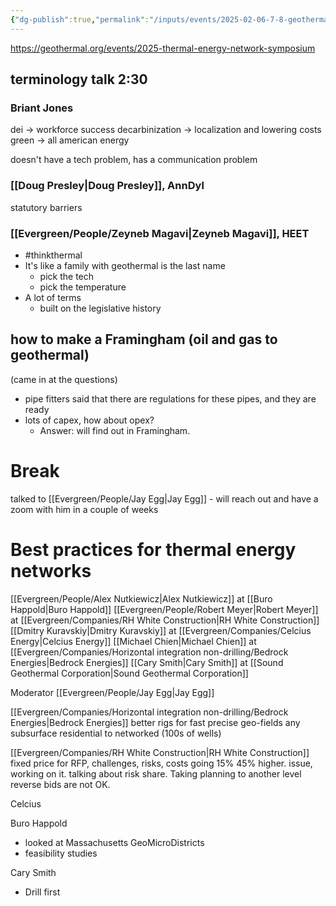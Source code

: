 ```yaml
---
{"dg-publish":true,"permalink":"/inputs/events/2025-02-06-7-8-geothermal-rising-2025-thermal-energy-networks-symposium/","tags":["attended"]}
---
```




https://geothermal.org/events/2025-thermal-energy-network-symposium


## terminology talk 2:30

### Briant Jones

dei -> workforce success
decarbinization -> localization and lowering costs
green -> all american energy

doesn't have a tech problem, has a communication problem

### [[Doug Presley\|Doug Presley]], AnnDyl

statutory barriers




### [[Evergreen/People/Zeyneb Magavi\|Zeyneb Magavi]], HEET

- #thinkthermal
- It's like a family with geothermal is the last name
	- pick the tech
	- pick the temperature
- A lot of terms
	- built on the legislative history


## how to make a Framingham (oil and gas to geothermal)

(came in at the questions)
- pipe fitters said that there are regulations for these pipes, and they are ready
- lots of capex, how about opex?
	- Answer: will find out in Framingham.


# Break
talked to [[Evergreen/People/Jay Egg\|Jay Egg]]
	- will reach out and have a zoom with him in a couple of weeks

# Best practices for thermal energy networks

[[Evergreen/People/Alex Nutkiewicz\|Alex Nutkiewicz]] at [[Buro Happold\|Buro Happold]]
[[Evergreen/People/Robert Meyer\|Robert Meyer]] at [[Evergreen/Companies/RH White Construction\|RH White Construction]]
[[Dmitry Kuravskiy\|Dmitry Kuravskiy]] at [[Evergreen/Companies/Celcius Energy\|Celcius Energy]]
[[Michael Chien\|Michael Chien]] at [[Evergreen/Companies/Horizontal integration non-drilling/Bedrock Energies\|Bedrock Energies]]
[[Cary Smith\|Cary Smith]] at [[Sound Geothermal Corporation\|Sound Geothermal Corporation]]


Moderator [[Evergreen/People/Jay Egg\|Jay Egg]]

[[Evergreen/Companies/Horizontal integration non-drilling/Bedrock Energies\|Bedrock Energies]]
better rigs for fast precise geo-fields any subsurface
residential to networked (100s of wells)

[[Evergreen/Companies/RH White Construction\|RH White Construction]]
fixed price for RFP, challenges, risks, costs going 15% 45% higher. issue, working on it.
talking about risk share.
Taking planning to another level
reverse bids are not OK.


Celcius



Buro Happold
- looked at Massachusetts GeoMicroDistricts
- feasibility studies



Cary Smith
- Drill first





